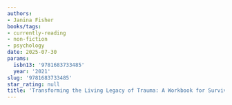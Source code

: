 ```yaml
---
authors:
- Janina Fisher
books/tags:
- currently-reading
- non-fiction
- psychology
date: 2025-07-30
params:
  isbn13: '9781683733485'
  year: '2021'
slug: '9781683733485'
star_rating: null
title: 'Transforming the Living Legacy of Trauma: A Workbook for Survivors and Therapists'
---
```


<!--more-->